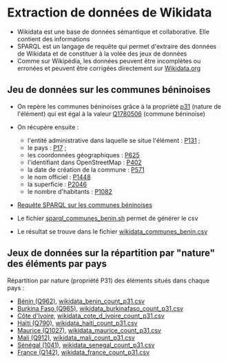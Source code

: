 # Extraction de données de Wikidata

* Wikidata est une base de données sémantique et collaborative. Elle contient des informations
* SPARQL est un langage de requête qui permet d'extraire des données de Wikidata et de constituer à la volée des jeux de données
* Comme sur Wikipédia, les données peuvent être incomplètes ou erronées et peuvent être corrigées directement sur [Wikidata.org](https://www.wikidata.org/wiki/Wikidata:Main_Page)

## Jeu de données sur les communes béninoises

* On repère les communes béninoises grâce à la propriété [p31](https://www.wikidata.org/wiki/Property:P31) (nature de l'élément) qui est égal à la valeur [Q1780506](https://www.wikidata.org/wiki/Q1780506) (commune béninoise)
* On récupère ensuite :
  * l'entité administrative dans laquelle se situe l'élément : [P131](https://www.wikidata.org/wiki/Property:P131) ;  
  * le pays : [P17](https://www.wikidata.org/wiki/Property:P17) ;
  * les coordonnées géographiques : [P625](https://www.wikidata.org/wiki/Property:P625)
  * l'identifiant dans OpenStreetMap : [P402](https://www.wikidata.org/wiki/Property:P402)
  * la date de création de la commune : [P571](https://www.wikidata.org/wiki/Property:P571)
  * le nom officiel : [P1448](https://www.wikidata.org/wiki/Property:P1448)
  * la superficie : [P2046](https://www.wikidata.org/wiki/Property:P2046)
  * le nombre d'habitants : [P1082](https://www.wikidata.org/wiki/Property:P1082)

* [Requête SPARQL sur les communes béninoises](https://query.wikidata.org/#PREFIX%20wd%3A%20%3Chttp%3A%2F%2Fwww.wikidata.org%2Fentity%2F%3E%0APREFIX%20wdt%3A%20%3Chttp%3A%2F%2Fwww.wikidata.org%2Fprop%2Fdirect%2F%3E%0APREFIX%20wikibase%3A%20%3Chttp%3A%2F%2Fwikiba.se%2Fontology%23%3E%0APREFIX%20p%3A%20%3Chttp%3A%2F%2Fwww.wikidata.org%2Fprop%2F%3E%0APREFIX%20v%3A%20%3Chttp%3A%2F%2Fwww.wikidata.org%2Fprop%2Fstatement%2F%3E%0APREFIX%20q%3A%20%3Chttp%3A%2F%2Fwww.wikidata.org%2Fprop%2Fqualifier%2F%3E%0APREFIX%20rdfs%3A%20%3Chttp%3A%2F%2Fwww.w3.org%2F2000%2F01%2Frdf-schema%23%3E%0A%0ASELECT%20%3Fcommune_id%20%3Fcommune_frlabel%20%3Fadministrative_area_id%20%3Fadministrative_area_frlabel%20%3Fcountry_id%20%3Fcountry_frlabel%20%3Fcoord%20%3Flien_osm%20%3Fdate_creation%20%3Fnom_officiel%20%3Fsuperficie%20%3Fpopulation%0AWHERE%0A{%0A%20%20%20%3Fcommune_id%20wdt%3AP31%20wd%3AQ1780506%20.%20%20%20%20%23%20find%20items%20that%20have%20%22instance%20of%20%28P31%29%3A%20commune%20of%20Benin%20%28Q1780506%29%22%0A%20%20%20OPTIONAL%20{%3Fcommune_id%20rdfs%3Alabel%20%3Fcommune_frlabel%20%20filter%20%28lang%28%3Fcommune_frlabel%20%29%20%3D%20%22fr%22%29%20.}%0A%20%20%20OPTIONAL%20{%3Fcommune_id%20wdt%3AP131%20%3Fadministrative_area_id%20.}%0A%20%20%20OPTIONAL%20{%3Fadministrative_area_id%20rdfs%3Alabel%20%3Fadministrative_area_frlabel%20%20filter%20%28lang%28%3Fadministrative_area_frlabel%20%29%20%3D%20%22fr%22%29%20.}%0A%20%20%20OPTIONAL%20{%3Fcommune_id%20wdt%3AP17%20%3Fcountry_id%20.}%0A%20%20%20OPTIONAL%20{%3Fcountry_id%20rdfs%3Alabel%20%3Fcountry_frlabel%20%20filter%20%28lang%28%3Fcountry_frlabel%20%29%20%3D%20%22fr%22%29%20.}%20%20%0A%20%20%20OPTIONAL%20{%3Fcommune_id%20wdt%3AP625%20%3Fcoord}%0A%20%20%20OPTIONAL%20{%3Fcommune_id%20wdt%3AP402%20%3Flien_osm}%0A%20%20%20OPTIONAL%20{%3Fcommune_id%20wdt%3AP571%20%3Fdate_creation}%0A%20%20%20OPTIONAL%20{%3Fcommune_id%20wdt%3AP1448%20%3Fnom_officiel}%0A%20%20%20OPTIONAL%20{%3Fcommune_id%20wdt%3AP2046%20%3Fsuperficie}%0A%20%20%20OPTIONAL%20{%3Fcommune_id%20wdt%3AP1082%20%3Fpopulation}%0A}%0A)
* Le fichier [sparql_communes_benin.sh](sparql_communes_benin.sh) permet de générer le csv
* Le résultat se trouve dans le fichier [wikidata_communes_benin.csv](wikidata_communes_benin.csv)

## Jeux de données sur la répartition par "nature" des éléments par pays

Répartition par nature (propriété P31) des éléments situés dans chaque pays :
* [Bénin (Q962)](https://query.wikidata.org/#PREFIX%20wd%3A%20%3Chttp%3A%2F%2Fwww.wikidata.org%2Fentity%2F%3E%0APREFIX%20wdt%3A%20%3Chttp%3A%2F%2Fwww.wikidata.org%2Fprop%2Fdirect%2F%3E%0APREFIX%20wikibase%3A%20%3Chttp%3A%2F%2Fwikiba.se%2Fontology%23%3E%0APREFIX%20p%3A%20%3Chttp%3A%2F%2Fwww.wikidata.org%2Fprop%2F%3E%0APREFIX%20v%3A%20%3Chttp%3A%2F%2Fwww.wikidata.org%2Fprop%2Fstatement%2F%3E%0APREFIX%20q%3A%20%3Chttp%3A%2F%2Fwww.wikidata.org%2Fprop%2Fqualifier%2F%3E%0APREFIX%20rdfs%3A%20%3Chttp%3A%2F%2Fwww.w3.org%2F2000%2F01%2Frdf-schema%23%3E%0A%0ASELECT%20%3Fnature_id%20%3Fnature_frlabel%20%28COUNT%28distinct%20%3Fid%29%20as%20%3Fcount%29%0AWHERE%20%0A{%0A%20%20%20%3Fid%20wdt%3AP17%20wd%3AQ962%20.%0A%20%20%20OPTIONAL%20{%0A%20%20%20%20%20%3Fid%20wdt%3AP31%20%3Fnature_id%20.%0A%20%20%20%20%20%3Fnature_id%20rdfs%3Alabel%20%3Fnature_frlabel%20%20filter%20%28lang%28%3Fnature_frlabel%20%29%20%3D%20%22fr%22%29%20.%0A%20%20%20}%0A}%0AGROUP%20BY%20%3Fnature_id%20%3Fnature_frlabel%20%0AORDER%20BY%20DESC%28%3Fcount%29), [wikidata_benin_count_p31.csv](wikidata_benin_count_p31.csv)
* [Burkina Faso (Q965)](https://query.wikidata.org/#PREFIX%20wd%3A%20%3Chttp%3A%2F%2Fwww.wikidata.org%2Fentity%2F%3E%0APREFIX%20wdt%3A%20%3Chttp%3A%2F%2Fwww.wikidata.org%2Fprop%2Fdirect%2F%3E%0APREFIX%20wikibase%3A%20%3Chttp%3A%2F%2Fwikiba.se%2Fontology%23%3E%0APREFIX%20p%3A%20%3Chttp%3A%2F%2Fwww.wikidata.org%2Fprop%2F%3E%0APREFIX%20v%3A%20%3Chttp%3A%2F%2Fwww.wikidata.org%2Fprop%2Fstatement%2F%3E%0APREFIX%20q%3A%20%3Chttp%3A%2F%2Fwww.wikidata.org%2Fprop%2Fqualifier%2F%3E%0APREFIX%20rdfs%3A%20%3Chttp%3A%2F%2Fwww.w3.org%2F2000%2F01%2Frdf-schema%23%3E%0A%0ASELECT%20%3Fnature_id%20%3Fnature_frlabel%20%28COUNT%28distinct%20%3Fid%29%20as%20%3Fcount%29%0AWHERE%20%0A{%0A%20%20%20%3Fid%20wdt%3AP17%20wd%3AQ965%20.%0A%20%20%20OPTIONAL%20{%0A%20%20%20%20%20%3Fid%20wdt%3AP31%20%3Fnature_id%20.%0A%20%20%20%20%20%3Fnature_id%20rdfs%3Alabel%20%3Fnature_frlabel%20%20filter%20%28lang%28%3Fnature_frlabel%20%29%20%3D%20%22fr%22%29%20.%0A%20%20%20}%0A}%0AGROUP%20BY%20%3Fnature_id%20%3Fnature_frlabel%20%0AORDER%20BY%20DESC%28%3Fcount%29), [wikidata_burkinafaso_count_p31.csv](wikidata_burkinafaso_count_p31.csv)
* [Côte d'Ivoire](https://query.wikidata.org/#PREFIX%20wd%3A%20%3Chttp%3A%2F%2Fwww.wikidata.org%2Fentity%2F%3E%0APREFIX%20wdt%3A%20%3Chttp%3A%2F%2Fwww.wikidata.org%2Fprop%2Fdirect%2F%3E%0APREFIX%20wikibase%3A%20%3Chttp%3A%2F%2Fwikiba.se%2Fontology%23%3E%0APREFIX%20p%3A%20%3Chttp%3A%2F%2Fwww.wikidata.org%2Fprop%2F%3E%0APREFIX%20v%3A%20%3Chttp%3A%2F%2Fwww.wikidata.org%2Fprop%2Fstatement%2F%3E%0APREFIX%20q%3A%20%3Chttp%3A%2F%2Fwww.wikidata.org%2Fprop%2Fqualifier%2F%3E%0APREFIX%20rdfs%3A%20%3Chttp%3A%2F%2Fwww.w3.org%2F2000%2F01%2Frdf-schema%23%3E%0A%0ASELECT%20%3Fnature_id%20%3Fnature_frlabel%20%28COUNT%28distinct%20%3Fid%29%20as%20%3Fcount%29%0AWHERE%20%0A{%0A%20%20%20%3Fid%20wdt%3AP17%20wd%3AQ1008%20.%0A%20%20%20OPTIONAL%20{%0A%20%20%20%20%20%3Fid%20wdt%3AP31%20%3Fnature_id%20.%0A%20%20%20%20%20%3Fnature_id%20rdfs%3Alabel%20%3Fnature_frlabel%20%20filter%20%28lang%28%3Fnature_frlabel%20%29%20%3D%20%22fr%22%29%20.%0A%20%20%20}%0A}%0AGROUP%20BY%20%3Fnature_id%20%3Fnature_frlabel%20%0AORDER%20BY%20DESC%28%3Fcount%29), [wikidata_cote_d_ivoire_count_p31.csv](wikidata_cote_d_ivoire_count_p31.csv)
* [Haïti (Q790)](https://query.wikidata.org/#PREFIX%20wd%3A%20%3Chttp%3A%2F%2Fwww.wikidata.org%2Fentity%2F%3E%0APREFIX%20wdt%3A%20%3Chttp%3A%2F%2Fwww.wikidata.org%2Fprop%2Fdirect%2F%3E%0APREFIX%20wikibase%3A%20%3Chttp%3A%2F%2Fwikiba.se%2Fontology%23%3E%0APREFIX%20p%3A%20%3Chttp%3A%2F%2Fwww.wikidata.org%2Fprop%2F%3E%0APREFIX%20v%3A%20%3Chttp%3A%2F%2Fwww.wikidata.org%2Fprop%2Fstatement%2F%3E%0APREFIX%20q%3A%20%3Chttp%3A%2F%2Fwww.wikidata.org%2Fprop%2Fqualifier%2F%3E%0APREFIX%20rdfs%3A%20%3Chttp%3A%2F%2Fwww.w3.org%2F2000%2F01%2Frdf-schema%23%3E%0A%0ASELECT%20%3Fnature_id%20%3Fnature_frlabel%20%28COUNT%28distinct%20%3Fid%29%20as%20%3Fcount%29%0AWHERE%20%0A{%0A%20%20%20%3Fid%20wdt%3AP17%20wd%3AQ790%20.%0A%20%20%20OPTIONAL%20{%0A%20%20%20%20%20%3Fid%20wdt%3AP31%20%3Fnature_id%20.%0A%20%20%20%20%20%3Fnature_id%20rdfs%3Alabel%20%3Fnature_frlabel%20%20filter%20%28lang%28%3Fnature_frlabel%20%29%20%3D%20%22fr%22%29%20.%0A%20%20%20}%0A}%0AGROUP%20BY%20%3Fnature_id%20%3Fnature_frlabel%20%0AORDER%20BY%20DESC%28%3Fcount%29), [wikidata_haiti_count_p31.csv](wikidata_haiti_count_p31.csv)
* [Maurice (Q1027)](https://query.wikidata.org/#PREFIX%20wd%3A%20%3Chttp%3A%2F%2Fwww.wikidata.org%2Fentity%2F%3E%0APREFIX%20wdt%3A%20%3Chttp%3A%2F%2Fwww.wikidata.org%2Fprop%2Fdirect%2F%3E%0APREFIX%20wikibase%3A%20%3Chttp%3A%2F%2Fwikiba.se%2Fontology%23%3E%0APREFIX%20p%3A%20%3Chttp%3A%2F%2Fwww.wikidata.org%2Fprop%2F%3E%0APREFIX%20v%3A%20%3Chttp%3A%2F%2Fwww.wikidata.org%2Fprop%2Fstatement%2F%3E%0APREFIX%20q%3A%20%3Chttp%3A%2F%2Fwww.wikidata.org%2Fprop%2Fqualifier%2F%3E%0APREFIX%20rdfs%3A%20%3Chttp%3A%2F%2Fwww.w3.org%2F2000%2F01%2Frdf-schema%23%3E%0A%0ASELECT%20%3Fnature_id%20%3Fnature_frlabel%20%28COUNT%28distinct%20%3Fid%29%20as%20%3Fcount%29%0AWHERE%20%0A{%0A%20%20%20%3Fid%20wdt%3AP17%20wd%3AQ1027%20.%0A%20%20%20OPTIONAL%20{%0A%20%20%20%20%20%3Fid%20wdt%3AP31%20%3Fnature_id%20.%0A%20%20%20%20%20%3Fnature_id%20rdfs%3Alabel%20%3Fnature_frlabel%20%20filter%20%28lang%28%3Fnature_frlabel%20%29%20%3D%20%22fr%22%29%20.%0A%20%20%20}%0A}%0AGROUP%20BY%20%3Fnature_id%20%3Fnature_frlabel%20%0AORDER%20BY%20DESC%28%3Fcount%29),  [wikidata_maurice_count_p31.csv](wikidata_maurice_count_p31.csv)
* [Mali (Q912)](https://query.wikidata.org/#PREFIX%20wd%3A%20%3Chttp%3A%2F%2Fwww.wikidata.org%2Fentity%2F%3E%0APREFIX%20wdt%3A%20%3Chttp%3A%2F%2Fwww.wikidata.org%2Fprop%2Fdirect%2F%3E%0APREFIX%20wikibase%3A%20%3Chttp%3A%2F%2Fwikiba.se%2Fontology%23%3E%0APREFIX%20p%3A%20%3Chttp%3A%2F%2Fwww.wikidata.org%2Fprop%2F%3E%0APREFIX%20v%3A%20%3Chttp%3A%2F%2Fwww.wikidata.org%2Fprop%2Fstatement%2F%3E%0APREFIX%20q%3A%20%3Chttp%3A%2F%2Fwww.wikidata.org%2Fprop%2Fqualifier%2F%3E%0APREFIX%20rdfs%3A%20%3Chttp%3A%2F%2Fwww.w3.org%2F2000%2F01%2Frdf-schema%23%3E%0A%0ASELECT%20%3Fnature_id%20%3Fnature_frlabel%20%28COUNT%28distinct%20%3Fid%29%20as%20%3Fcount%29%0AWHERE%20%0A{%0A%20%20%20%3Fid%20wdt%3AP17%20wd%3AQ912%20.%0A%20%20%20OPTIONAL%20{%0A%20%20%20%20%20%3Fid%20wdt%3AP31%20%3Fnature_id%20.%0A%20%20%20%20%20%3Fnature_id%20rdfs%3Alabel%20%3Fnature_frlabel%20%20filter%20%28lang%28%3Fnature_frlabel%20%29%20%3D%20%22fr%22%29%20.%0A%20%20%20}%0A}%0AGROUP%20BY%20%3Fnature_id%20%3Fnature_frlabel%20%0AORDER%20BY%20DESC%28%3Fcount%29), [wikidata_mali_count_p31.csv](wikidata_mali_count_p31.csv)
* [Sénégal (1041)](https://query.wikidata.org/#PREFIX%20wd%3A%20%3Chttp%3A%2F%2Fwww.wikidata.org%2Fentity%2F%3E%0APREFIX%20wdt%3A%20%3Chttp%3A%2F%2Fwww.wikidata.org%2Fprop%2Fdirect%2F%3E%0APREFIX%20wikibase%3A%20%3Chttp%3A%2F%2Fwikiba.se%2Fontology%23%3E%0APREFIX%20p%3A%20%3Chttp%3A%2F%2Fwww.wikidata.org%2Fprop%2F%3E%0APREFIX%20v%3A%20%3Chttp%3A%2F%2Fwww.wikidata.org%2Fprop%2Fstatement%2F%3E%0APREFIX%20q%3A%20%3Chttp%3A%2F%2Fwww.wikidata.org%2Fprop%2Fqualifier%2F%3E%0APREFIX%20rdfs%3A%20%3Chttp%3A%2F%2Fwww.w3.org%2F2000%2F01%2Frdf-schema%23%3E%0A%0ASELECT%20%3Fnature_id%20%3Fnature_frlabel%20%28COUNT%28distinct%20%3Fid%29%20as%20%3Fcount%29%0AWHERE%20%0A{%0A%20%20%20%3Fid%20wdt%3AP17%20wd%3AQ1041%20.%0A%20%20%20OPTIONAL%20{%0A%20%20%20%20%20%3Fid%20wdt%3AP31%20%3Fnature_id%20.%0A%20%20%20%20%20%3Fnature_id%20rdfs%3Alabel%20%3Fnature_frlabel%20%20filter%20%28lang%28%3Fnature_frlabel%20%29%20%3D%20%22fr%22%29%20.%0A%20%20%20}%0A}%0AGROUP%20BY%20%3Fnature_id%20%3Fnature_frlabel%20%0AORDER%20BY%20DESC%28%3Fcount%29), [wikidata_senegal_count_p31.csv](wikidata_senegal_count_p31.csv)
* [France (Q142)](https://query.wikidata.org/#PREFIX%20wd%3A%20%3Chttp%3A%2F%2Fwww.wikidata.org%2Fentity%2F%3E%0APREFIX%20wdt%3A%20%3Chttp%3A%2F%2Fwww.wikidata.org%2Fprop%2Fdirect%2F%3E%0APREFIX%20wikibase%3A%20%3Chttp%3A%2F%2Fwikiba.se%2Fontology%23%3E%0APREFIX%20p%3A%20%3Chttp%3A%2F%2Fwww.wikidata.org%2Fprop%2F%3E%0APREFIX%20v%3A%20%3Chttp%3A%2F%2Fwww.wikidata.org%2Fprop%2Fstatement%2F%3E%0APREFIX%20q%3A%20%3Chttp%3A%2F%2Fwww.wikidata.org%2Fprop%2Fqualifier%2F%3E%0APREFIX%20rdfs%3A%20%3Chttp%3A%2F%2Fwww.w3.org%2F2000%2F01%2Frdf-schema%23%3E%0A%0ASELECT%20%3Fnature_id%20%3Fnature_frlabel%20%28COUNT%28distinct%20%3Fid%29%20as%20%3Fcount%29%0AWHERE%20%0A{%0A%20%20%20%3Fid%20wdt%3AP17%20wd%3AQ142%20.%0A%20%20%20OPTIONAL%20{%0A%20%20%20%20%20%3Fid%20wdt%3AP31%20%3Fnature_id%20.%0A%20%20%20%20%20%3Fnature_id%20rdfs%3Alabel%20%3Fnature_frlabel%20%20filter%20%28lang%28%3Fnature_frlabel%20%29%20%3D%20%22fr%22%29%20.%0A%20%20%20}%0A}%0AGROUP%20BY%20%3Fnature_id%20%3Fnature_frlabel%20%0AORDER%20BY%20DESC%28%3Fcount%29), [wikidata_france_count_p31.csv](wikidata_france_count_p31.csv)
